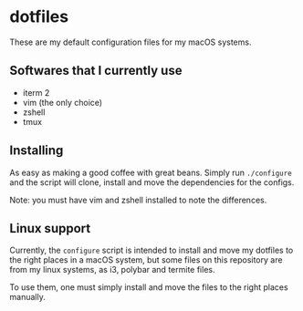 # dotfiles
These are my default configuration files for my macOS systems.

## Softwares that I currently use
- iterm 2
- vim (the only choice)
- zshell
- tmux
## Installing
As easy as making a good coffee with great beans. Simply run `./configure` and the script will clone, install and move the dependencies for the configs.

Note: you must have vim and zshell installed to note the differences.

## Linux support
Currently, the `configure` script is intended to install and move my dotfiles to the right places in a macOS system, but some files on this repository are from my linux systems, as i3, polybar and termite files.

To use them, one must simply install and move the files to the right places manually.
